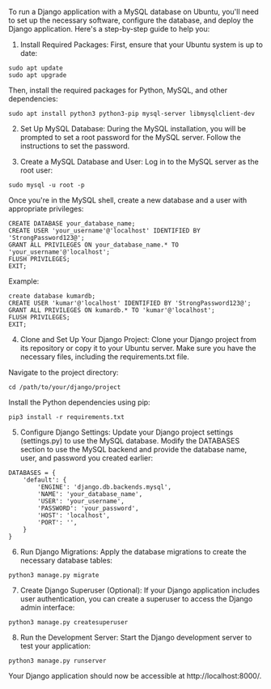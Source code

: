 To run a Django application with a MySQL database on Ubuntu, you'll need to set up the necessary software, configure the database, and deploy the Django application. Here's a step-by-step guide to help you:

1. Install Required Packages: First, ensure that your Ubuntu system is up to date:

```
sudo apt update
sudo apt upgrade
```

Then, install the required packages for Python, MySQL, and other dependencies:

```
sudo apt install python3 python3-pip mysql-server libmysqlclient-dev
```

2. Set Up MySQL Database: During the MySQL installation, you will be prompted to set a root password for the MySQL server. Follow the instructions to set the password.
 
3. Create a MySQL Database and User: Log in to the MySQL server as the root user:

```
sudo mysql -u root -p
```

Once you're in the MySQL shell, create a new database and a user with appropriate privileges:

```
CREATE DATABASE your_database_name;
CREATE USER 'your_username'@'localhost' IDENTIFIED BY 'StrongPassword123@';
GRANT ALL PRIVILEGES ON your_database_name.* TO 'your_username'@'localhost';
FLUSH PRIVILEGES;
EXIT;
```


Example:

```
create database kumardb;
CREATE USER 'kumar'@'localhost' IDENTIFIED BY 'StrongPassword123@';
GRANT ALL PRIVILEGES ON kumardb.* TO 'kumar'@'localhost';
FLUSH PRIVILEGES;
EXIT;
```


4. Clone and Set Up Your Django Project:
Clone your Django project from its repository or copy it to your Ubuntu server. Make sure you have the necessary files, including the requirements.txt file.

Navigate to the project directory:

```
cd /path/to/your/django/project
```

Install the Python dependencies using pip:

```
pip3 install -r requirements.txt
```

5. Configure Django Settings:
Update your Django project settings (settings.py) to use the MySQL database. Modify the DATABASES section to use the MySQL backend and provide the database name, user, and password you created earlier:

```
DATABASES = {
    'default': {
        'ENGINE': 'django.db.backends.mysql',
        'NAME': 'your_database_name',
        'USER': 'your_username',
        'PASSWORD': 'your_password',
        'HOST': 'localhost',
        'PORT': '',
    }
}
```

6. Run Django Migrations:
Apply the database migrations to create the necessary database tables:

```
python3 manage.py migrate
```

7. Create Django Superuser (Optional):
If your Django application includes user authentication, you can create a superuser to access the Django admin interface:

```
python3 manage.py createsuperuser
```

8. Run the Development Server:
Start the Django development server to test your application:

```
python3 manage.py runserver
```

Your Django application should now be accessible at http://localhost:8000/.